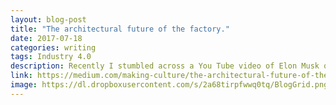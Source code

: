 ```yaml
---
layout: blog-post
title: "The architectural future of the factory."
date: 2017-07-18
categories: writing
tags: Industry 4.0
description: Recently I stumbled across a You Tube video of Elon Musk opening Tesla’s new Gigafactory. Apart from the astonishing fan boy following Tesla seems to have acquired I was astonished by the visualisation of an enormous box topped by solar panels.
link: https://medium.com/making-culture/the-architectural-future-of-the-factory-59f693fd7b8b
image: https://dl.dropboxusercontent.com/s/2a68tirpfwwq0tq/BlogGrid.png?dl=0
---
```

